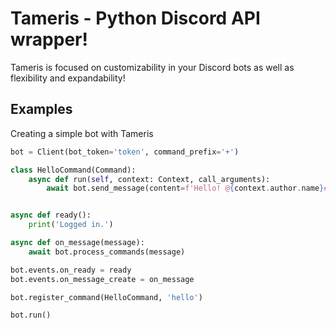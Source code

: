 # Tameris - Python Discord API wrapper!
Tameris is focused on customizability in your Discord bots as well as flexibility and expandability!

## Examples

Creating a simple bot with Tameris

```py
bot = Client(bot_token='token', command_prefix='+')

class HelloCommand(Command):
    async def run(self, context: Context, call_arguments):
        await bot.send_message(content=f'Hello! @{context.author.name}#{context.author.discriminator}', channel_id=context.channel.id)


async def ready():
    print('Logged in.')

async def on_message(message):
    await bot.process_commands(message)

bot.events.on_ready = ready
bot.events.on_message_create = on_message

bot.register_command(HelloCommand, 'hello')

bot.run()
```